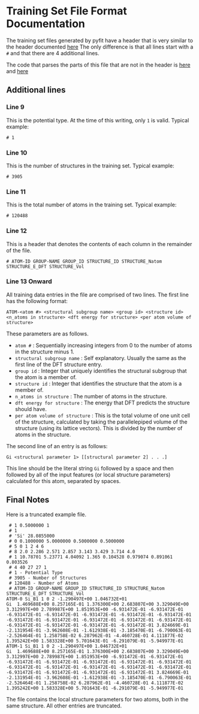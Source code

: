 # Training Set File Format Documentation

The training set files generated by pyfit have a header that is very similar to the header documented [here](https://github.com/derangedhk417/pyfit/blob/master/doc/format_nn.md) The only difference is that all lines start with a `#` and that there are 4 additional lines.

The code that parses the parts of this file that are not in the header is [here](https://github.com/derangedhk417/pyfit/blob/4775296e81be30b589f4f3cfcdb53239e5d1d9a4/src/training_set.py#L28) and [here](https://github.com/derangedhk417/pyfit/blob/4775296e81be30b589f4f3cfcdb53239e5d1d9a4/src/training_set.py#L270)

## Additional lines

### Line 9
This is the potential type. At the time of this writing, only `1` is valid. Typical example:
```
# 1
```

### Line 10
This is the number of structures in the training set. Typical example:
```
# 3905
```

### Line 11
This is the total number of atoms in the training set. Typical example:
```
# 120488
```

### Line 12
This is a header that denotes the contents of each column in the remainder of the file.

```
# ATOM-ID GROUP-NAME GROUP_ID STRUCTURE_ID STRUCTURE_Natom STRUCTURE_E_DFT STRUCTURE_Vol
```

### Line 13 Onward

All training data entries in the file are comprised of two lines. The first line has the following format:
```
ATOM-<atom #> <structural subgroup name> <group id> <structure id> <n_atoms in structure> <dft energy for structure> <per atom volume of structure>
```

These parameters are as follows.

 - `atom #` : Sequentially increasing integers from 0 to the number of atoms in the structure minus 1.
 - `structural subgroup name` : Self explanatory. Usually the same as the first line of the DFT structure entry.
 - `group id` : Integer that uniquely identifies the structural subgroup that the atom is a member of.
 - `structure id` : Integer that identifies the structure that the atom is a member of.
 - `n_atoms in structure` : The number of atoms in the structure.
 - `dft energy for structure` : The energy that DFT predicts the structure should have.
 - `per atom volume of structure` : This is the total volume of one unit cell of the structure, calculated by taking the parallelepiped volume of the structure (using its lattice vectors). This is divided by the number of atoms in the structure.
 
The second line of an entry is as follows:

```
Gi <structural parameter 1> [[structural parameter 2] . . .]
```

This line should be the literal string `Gi` followed by a space and then followed by all of the input features (or local structure parameters) calculated for this atom, separated by spaces.

## Final Notes

Here is a truncated example file.

```
 # 1 0.5000000 1 
 # 1 
 # 'Si' 28.0855000
 # 0 0.1000000 5.0000000 0.5000000 0.5000000
 # 5 0 1 2 4 6
 # 8 2.0 2.286 2.571 2.857 3.143 3.429 3.714 4.0
 # 1 10.78701 5.23771 4.04092 1.365 0.104528 0.979074 0.891061 0.803526
 # 4 40 27 27 1
 # 1 - Potential Type
 # 3905 - Number of Structures
 # 120488 - Number of Atoms
 # ATOM-ID GROUP-NAME GROUP_ID STRUCTURE_ID STRUCTURE_Natom STRUCTURE_E_DFT STRUCTURE_Vol
ATOM-0 Si_B1 1 0 2 -1.290497E+00 1.046732E+01
Gi  1.469688E+00 8.257165E-01 1.376300E+00 2.683807E+00 3.329049E+00 3.312997E+00 2.789987E+00 1.851953E+00 -6.931472E-01 -6.931472E-01 -6.931472E-01 -6.931472E-01 -6.931472E-01 -6.931472E-01 -6.931472E-01 -6.931472E-01 -6.931472E-01 -6.931472E-01 -6.931472E-01 -6.931472E-01 -6.931472E-01 -6.931472E-01 -6.931472E-01 -6.931472E-01 3.824669E-01 -2.131954E-01 -3.962608E-01 -1.612938E-01 -3.185470E-01 -6.790063E-01 -2.526464E-01 1.258758E-02 6.287962E-01 -4.460728E-01 4.111877E-02 1.395242E+00 1.583328E+00 5.701643E-01 -6.291079E-01 -5.949977E-01
ATOM-1 Si_B1 1 0 2 -1.290497E+00 1.046732E+01
Gi  1.469688E+00 8.257165E-01 1.376300E+00 2.683807E+00 3.329049E+00 3.312997E+00 2.789987E+00 1.851953E+00 -6.931472E-01 -6.931472E-01 -6.931472E-01 -6.931472E-01 -6.931472E-01 -6.931472E-01 -6.931472E-01 -6.931472E-01 -6.931472E-01 -6.931472E-01 -6.931472E-01 -6.931472E-01 -6.931472E-01 -6.931472E-01 -6.931472E-01 -6.931472E-01 3.824669E-01 -2.131954E-01 -3.962608E-01 -1.612938E-01 -3.185470E-01 -6.790063E-01 -2.526464E-01 1.258758E-02 6.287962E-01 -4.460728E-01 4.111877E-02 1.395242E+00 1.583328E+00 5.701643E-01 -6.291079E-01 -5.949977E-01
```

The file contains the local structure parameters for two atoms, both in the same structure. All other entries are truncated.
